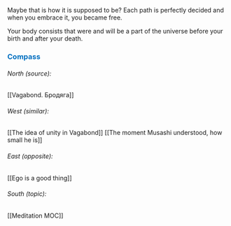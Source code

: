 

Maybe that is how it is supposed to be? Each path is perfectly decided and when you embrace it, you became free.

Your body consists that were and will be a part of the universe before your birth and after your death. 





### <span style="color:#0070c0">Compass</span>
###### North (source):
[[Vagabond. Бродяга]]

###### West (similar):
[[The idea of unity in Vagabond]]
[[The moment Musashi understood, how small he is]]

###### East (opposite):
[[Ego is a good thing]]

###### South (topic):
[[Meditation MOC]]
